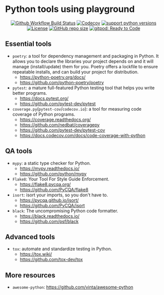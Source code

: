 # Python tools using playground

<p align="center">
<a href="https://github.com/quickhack/pytound/actions/workflows/ci.yml"><img src="https://img.shields.io/github/actions/workflow/status/quickhack/pytound/ci.yml?branch=main&logo=github&logoColor=white" alt="Github Workflow Build Status"></a>
<a href="https://app.codecov.io/gh/quickhack/pytound/tree/main"><img src="https://img.shields.io/codecov/c/github/quickhack/pytound/main?logo=codecov&logoColor=white" alt="Codecov"></a>
<a href="https://devguide.python.org/versions/"><img src="https://img.shields.io/badge/3.8+-339933?label=python&logo=python&logoColor=white" alt="support python versions"></a>
<a href="https://www.apache.org/licenses/LICENSE-2.0.html"><img src="https://img.shields.io/github/license/quickhack/pytound?color=4D7A97&logo=apache" alt="License"></a>
<a href="https://github.com/quickhack/pytound"><img src="https://img.shields.io/github/repo-size/quickhack/pytound" alt="GitHub repo size"></a>
<a href="https://gitpod.io/#https://github.com/quickhack/pytound"><img src="https://img.shields.io/badge/Gitpod-ready to code-339933?label=gitpod&logo=gitpod&logoColor=white" alt="gitpod: Ready to Code"></a>
</p>

## Essential tools

- `poetry`: a tool for dependency management and packaging in Python. It allows you to declare the libraries your project depends on and it will manage (install/update) them for you. Poetry offers a lockfile to ensure repeatable installs, and can build your project for distribution.
    - https://python-poetry.org/docs/
    - https://github.com/python-poetry/poetry
- `pytest`: a mature full-featured Python testing tool that helps you write better programs.
    - https://docs.pytest.org/
    - https://github.com/pytest-dev/pytest
- `coverage.py`(`pytest-cov`/`codecov.io`): a tool for measuring code coverage of Python programs.
    - https://coverage.readthedocs.org/
    - https://github.com/nedbat/coveragepy
    - https://github.com/pytest-dev/pytest-cov
    - https://docs.codecov.com/docs/code-coverage-with-python

## QA tools

- `mypy`: a static type checker for Python.
    - https://mypy.readthedocs.io/
    - https://github.com/python/mypy
- `Flake8`: Your Tool For Style Guide Enforcement.
    - https://flake8.pycqa.org/
    - https://github.com/PyCQA/flake8
- `isort`:  isort your imports, so you don't have to.
    - https://pycqa.github.io/isort/
    - https://github.com/PyCQA/isort
- `black`: The uncompromising Python code formatter.
    - https://black.readthedocs.io/
    - https://github.com/psf/black

## Advanced tools

- `tox`: automate and standardize testing in Python.
    - https://tox.wiki/
    - https://github.com/tox-dev/tox

## More resources

- `awesome-python`: https://github.com/vinta/awesome-python
